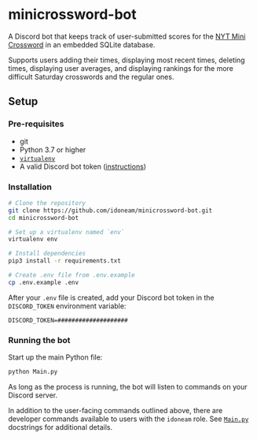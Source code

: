 # minicrossword-bot

A Discord bot that keeps track of user-submitted scores for the
[NYT Mini Crossword](https://www.nytimes.com/crosswords/game/mini)
in an embedded SQLite database.


Supports users adding their times, displaying most recent times, deleting times,
displaying user averages, and displaying rankings for the more difficult Saturday
crosswords and the regular ones.
## Setup

### Pre-requisites

* git
* Python 3.7 or higher
* [`virtualenv`](https://pypi.org/project/virtualenv/)
* A valid Discord bot token ([instructions](https://github.com/reactiflux/discord-irc/wiki/Creating-a-discord-bot-&-getting-a-token))

### Installation

```bash
# Clone the repository
git clone https://github.com/idoneam/minicrossword-bot.git
cd minicrossword-bot

# Set up a virtualenv named `env`
virtualenv env   

# Install dependencies
pip3 install -r requirements.txt

# Create .env file from .env.example
cp .env.example .env
```

After your `.env` file is created, add your Discord bot token in the `DISCORD_TOKEN`
environment variable:

```text
DISCORD_TOKEN=####################
```

### Running the bot

Start up the main Python file:
```bash
python Main.py
```

As long as the process is running, the bot will listen to commands on your Discord
server.

In addition to the user-facing commands outlined above, there are developer commands
available to users with the `idoneam` role. See [`Main.py`](./Main.py) docstrings for additional
details.
